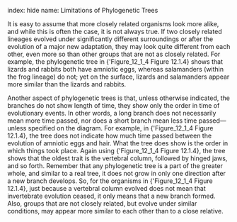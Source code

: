 index: hide
name: Limitations of Phylogenetic Trees

It is easy to assume that more closely related organisms look more alike, and while this is often the case, it is not always true. If two closely related lineages evolved under significantly different surroundings or after the evolution of a major new adaptation, they may look quite different from each other, even more so than other groups that are not as closely related. For example, the phylogenetic tree in {'Figure_12_1_4 Figure 12.1.4} shows that lizards and rabbits both have amniotic eggs, whereas salamanders (within the frog lineage) do not; yet on the surface, lizards and salamanders appear more similar than the lizards and rabbits.

Another aspect of phylogenetic trees is that, unless otherwise indicated, the branches do not show length of time, they show only the order in time of evolutionary events. In other words, a long branch does not necessarily mean more time passed, nor does a short branch mean less time passed— unless specified on the diagram. For example, in {'Figure_12_1_4 Figure 12.1.4}, the tree does not indicate how much time passed between the evolution of amniotic eggs and hair. What the tree does show is the order in which things took place. Again using {'Figure_12_1_4 Figure 12.1.4}, the tree shows that the oldest trait is the vertebral column, followed by hinged jaws, and so forth. Remember that any phylogenetic tree is a part of the greater whole, and similar to a real tree, it does not grow in only one direction after a new branch develops. So, for the organisms in {'Figure_12_1_4 Figure 12.1.4}, just because a vertebral column evolved does not mean that invertebrate evolution ceased, it only means that a new branch formed. Also, groups that are not closely related, but evolve under similar conditions, may appear more similar to each other than to a close relative.

